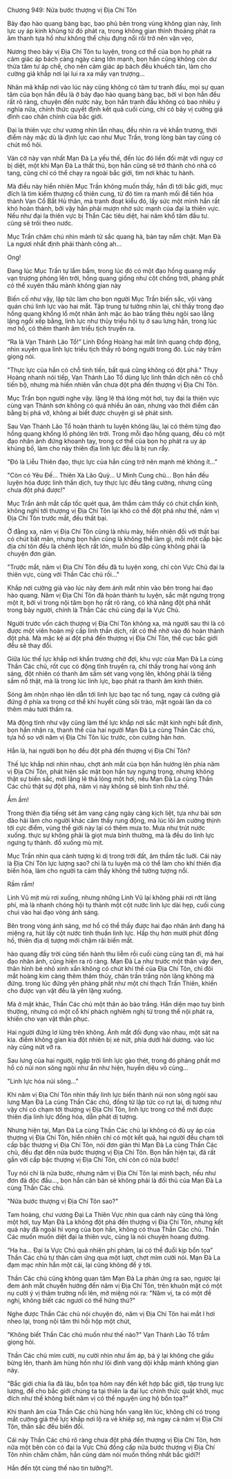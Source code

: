 




Chương 949: Nửa bước thượng vị Địa Chí Tôn


Bảy đạo hào quang bàng bạc, bao phủ bên trong vùng không gian này, linh lực uy áp kinh khủng từ đó phát ra, trong không gian thỉnh thoảng phát ra âm thanh tựa hồ như không thể chịu đựng nổi rồi trở nên vặn vẹo,

Nương theo bảy vị Địa Chí Tôn tu luyện, trong cơ thể của bọn họ phát ra cảm giác áp bách càng ngày càng lớn mạnh, bọn hắn cũng không còn dư thừa tâm tư áp chế, cho nên cảm giác áp bách đều khuếch tán, làm cho cường giả khắp nơi lại lui ra xa mấy vạn trượng...

Nhân mã khắp nơi vào lúc này cũng không có tâm tư tranh đấu, mọi sự quan tâm của bọn hắn đều là ở bảy đạo hào quang bàng bạc, bởi vì bọn hắn đều rất rõ ràng, chuyện đến nước này, bọn hắn tranh đấu không có bao nhiêu ý nghĩa nữa, chính thức quyết định kết quả cuối cùng, chỉ có bảy vị cường giả đỉnh cao chân chính của bắc giới.

Đại la thiên vực chư vương nhìn lẫn nhau, đều nhìn ra vẻ khẩn trương, thời điểm này mặc dù là định lực cao như Mục Trần, trong lòng bàn tay cũng có chút mồ hôi.

Ván cờ này vạn nhất Mạn Đà La yếu thế, đến lúc đó liền đối mặt với nguy cơ bị diệt, một khi Mạn Đà La thất thủ, bọn hắn cũng sẽ trở thành chó nhà có tang, cũng chỉ có thể chạy ra ngoài bắc giới, tìm nơi khác tu hành.

Mà điều này hiển nhiên Mục Trần không muốn thấy, hắn đi tới bắc giới, mục đích là tìm kiếm thượng cổ thiên cung, từ đó tìm ra manh mối để tiến hóa thành Vạn Cổ Bất Hủ thân, mà tranh đoạt kiểu đó, lấy sức một mình hắn rất khó hoàn thành, bởi vậy hắn phải mượn nhờ sức mạnh của đại la thiên vực. Nếu như đại la thiên vực bị Thần Các tiêu diệt, hai năm khổ tâm đầu tư. cũng sẽ trôi theo nước.

Mục Trần chăm chú nhìn mảnh tử sắc quang hà, bàn tay nắm chặt. Mạn Đà La ngươi nhất định phải thành công ah...

Ong!

Đang lúc Mục Trần tự lẩm bẩm, trong lúc đó có một đạo hồng quang mấy vạn trượng phóng lên trời, hồng quang giống như cột chống trời, phảng phất có thể xuyên thấu mảnh không gian này

Biến cố như vậy, lập tức làm cho bọn người Mục Trần biến sắc, vội vàng quán chú linh lực vào hai mắt. Tập trung tư tưởng nhìn lại, chỉ thấy trong đạo hồng quang khổng lồ một nhân ảnh mặc áo bào trắng thêu ngôi sao lẳng lặng ngồi xếp bằng, linh lực như thủy triều hội tụ ở sau lưng hắn, trong lúc mơ hồ, có thêm thanh âm triều tịch truyền ra.

“Ra là Vạn Thánh Lão Tổ!” Linh Đồng Hoàng hai mắt linh quang chớp động, nhìn xuyên qua linh lực triều tịch thấy rõ bóng người trong đó. Lúc này trầm giọng nói.

"Thực lực của hắn có chỗ tinh tiến, bất quá cũng không có đột phá." Thụy Hoàng nhanh nói tiếp, Vạn Thánh Lão Tổ dùng lực linh thần dịch nên có chỗ tiến bộ, nhưng mà hiển nhiên vẫn chưa đột phá đến thượng vị Địa Chí Tôn.

Mục Trần bọn người nghe vậy. lặng lẽ thả lỏng một hơi, tuy đại la thiên vực cùng vạn Thánh sơn không có quá nhiều ân oán, nhưng vào thời điểm cân bằng bị phá vỡ, không ai biết được chuyện gì sẽ phát sinh.

Sau Vạn Thánh Lão Tổ hoàn thành tu luyện không lâu, lại có thêm từng đạo hồng quang khổng lồ phóng lên trời. Trong mỗi đạo hồng quang, đều có một đạo nhân ảnh đứng khoanh tay, trong cơ thể của bọn họ phát ra uy áp khủng bố, làm cho này thiên địa linh lực đều là bị run rẩy.

"Đó là Liễu Thiên đạo, thực lực của hắn cũng trở nên mạnh mẽ không ít..."

"Còn có Yêu Đế... Thiên Xà Lão Quỷ... U Minh Cung chủ... Bọn hắn đều luyện hóa được linh thần dịch, tuy thực lực đều tăng cường, nhưng cũng chưa đột phá được!"

Mục Trần ánh mắt cấp tốc quét qua, âm thầm cảm thấy có chút chấn kinh, không nghĩ tới thượng vị Địa Chí Tôn lại khó có thể đột phá như thế, năm vị Địa Chí Tôn trước mắt, đều thất bại.

Ở đằng xa, năm vị Địa Chí Tôn cũng là nhíu mày, hiển nhiên đối với thất bại có chút bất mãn, nhưng bọn hắn cũng là không thể làm gì, mỗi một cấp bậc địa chí tôn đều là chênh lệch rất lớn, muốn bù đắp cũng không phải là chuyện đơn giản.

"Trước mắt, năm vị Địa Chí Tôn đều đã tu luyện xong, chỉ còn Vực Chủ đại la thiên vực, cùng với Thần Các chủ rồi..."

Khắp nơi cường giả vào lúc này đem ánh mắt nhìn vào bên trong hai đạo hào quang. Năm vị Địa Chí Tôn đã hoàn thành tu luyện, sắc mặt ngưng trọng một ít, bởi vì trong nội tâm bọn họ rất rõ ràng, có khả năng đột phá nhất trong bảy người, chính là Thần Các chủ cùng đại la Vực Chủ.

Người trước vốn cách thượng vị Địa Chí Tôn không xa, mà người sau thì là có được một viên hoàn mỹ cấp linh thần dịch, rất có thể nhờ vào đó hoàn thành đột phá. Mà mặc kệ ai đột phá đến thượng vị Địa Chí Tôn, thế cục bắc giới đều sẽ thay đổi.

Giữa lúc thế lực khắp nơi khẩn trương chờ đợi, khu vực của Mạn Đà La cùng Thần Các chủ, rốt cục có động tĩnh truyền ra, chỉ thấy trong hai vòng ánh sáng, đột nhiên có thanh âm sấm sét vang vọng lên, không phải là tiếng sấm nổ thật, mà là trong lúc linh lực, bạo phát ra thanh âm kinh thiên.

Sóng âm nhộn nhạo lên dẫn tới linh lực bạo tạc nổ tung, ngay cả cường giả đứng ở phía xa trong cơ thể khí huyết cũng sôi trào, mặt ngoài làn da có thêm máu tươi thấm ra.

Mà động tĩnh như vậy cũng làm thế lực khắp nơi sắc mặt kinh nghi bất định, bọn hắn nhận ra, thanh thế của hai người Mạn Đà La cùng Thần Các chủ, tựa hồ so với năm vị Địa Chí Tôn lúc trước, còn cường hãn hơn.

Hẳn là, hai người bọn họ đều đột phá đến thượng vị Địa Chí Tôn?

Thế lực khắp nơi nhìn nhau, chợt ánh mắt của bọn hắn hướng lên phía năm vị Địa Chí Tôn, phát hiện sắc mặt bọn hắn tuy ngưng trọng, nhưng không thật sự biến sắc, mới lặng lẽ thả lỏng một hơi, nếu Mạn Đà La cùng Thần Các chủ thật sự đột phá, năm vị này không sẽ bình tĩnh như thế.

Ầm ầm!

Trong thiên địa tiếng sét âm vang càng ngày càng kịch liệt, tựa như bài sơn đảo hải làm cho người khác cảm thấy rung động, mà lúc lôi âm cường thịnh tới cực điểm, vùng thế giới này lại có thêm mưa to. Mưa như trút nước xuống. thực sự không phải là giọt mưa bình thường, mà là đều do linh lực ngưng tụ thành. đổ xuống mù mịt.

Mục Trần nhìn qua cảnh tượng kì dị trong trời đất, âm thầm tắc luỡi. Cái này là Địa Chí Tôn lực lượng sao? chỉ là tu luyện mà có thể làm cho khí thiên địa biến hóa, làm cho người ta cảm thấy không thể tưởng tượng nổi.

Rầm rầm!

Linh Vũ mịt mù rơi xuống, nhưng những Linh Vũ lại không phải rơi rớt lãng phí, mà là nhanh chóng hội tụ thành một cột nước linh lực dài hẹp, cuối cùng chui vào hai đạo vòng ánh sáng.

Bên trong vòng ánh sáng, mơ hồ có thể thấy được hai đạo nhân ảnh đang há miệng ra, hút lấy cột nước tinh thuần linh lực. Hấp thụ hơn mười phút đồng hồ, thiên địa dị tượng mới chậm rãi biến mất.

hào quang đầy trời cũng tiến hành thu liễm rồi cuối cùng cũng tan đi, mà hai đạo nhân ảnh, cũng hiện ra rõ ràng. Mạn Đà La như trước một thân váy đen, thân hình bé nhỏ xinh xắn không có chút khí thế của Địa Chí Tôn, chỉ đôi mắt hoàng kim càng thêm thâm thúy, chân trần trắng nõn lăng không mà đứng. trong lúc đứng yên phảng phất như một chi thạch Trấn Thiên, khiến cho được vạn vật đều là yên lặng xuống.

Mà ở mặt khác, Thần Các chủ một thân áo bào trắng. Hắn diện mạo tuy bình thường, nhưng có một cổ khí phách nghiêm nghị từ trong thể nội phát ra, khiến cho vạn vật thần phục.

Hai người đứng lơ lửng trên không. Ánh mắt đối đụng vào nhau, một sát na kia. điểm không gian kia đột nhiên bị xé nứt, phía dưới hải dương. vào lúc này cũng nứt vỡ ra.

Sau lưng của hai người, ngập trời linh lực gào thét, trong đó phảng phất mơ hồ có núi non sông ngòi như ẩn như hiện, huyền diệu vô cùng...

"Linh lực hóa núi sông..."

Khi năm vị Địa Chí Tôn nhìn thấy linh lực biến thành núi non sông ngòi sau lưng Mạn Đà La cùng Thần Các chủ, đồng tử lập tức co rụt lại, dị tượng như vậy chỉ có chạm tới thượng vị Địa Chí Tôn, linh lực trong cơ thể mới được thiên địa linh lực đồng hóa, dẫn phát dị tượng.

Nhưng hiện tại, Mạn Đà La cùng Thần Các chủ lại không có đủ uy áp của thượng vị Địa Chí Tôn, hiển nhiên chỉ có một kết quả, hai người đều chạm tới cấp bậc thượng vị Địa Chí Tôn, nói đơn giản thì Mạn Đà La cùng Thần Các chủ, đều đạt đến nửa bước thượng vị Địa Chí Tôn. Bọn hắn hiện tại, đã rất gần với cấp bậc thượng vị Địa Chí Tôn, chỉ còn có nửa bước!

Tuy nói chỉ là nửa bước, nhưng năm vị Địa Chí Tôn lại minh bạch, nếu như đơn đả độc đấu..., bọn hắn căn bản sẽ không phải là đối thủ của Mạn Đà La cùng Thần Các chủ.

"Nửa bước thượng vị Địa Chí Tôn sao?"

Tam hoàng, chư vương Đại La Thiên Vực nhìn qua cảnh này cũng thả lỏng một hơi, tuy Mạn Đà La không đột phá đến thượng vị Địa Chí Tôn, nhưng kết quả này đã ngoài hi vọng của bọn hắn, không có thua Thần Các chủ. Thần Các muốn muốn diệt đại la thiên vực, cũng là nói chuyện hoang đường.

“Ha ha... Đại la Vực Chủ quả nhiên phi phàm, lại có thể đuổi kịp bổn tọa” Thần Các chủ tự thân cảm ứng qua một lượt, chợt mỉm cười nói. Mạn Đà La đạm mạc nhìn hắn một cái, lại cũng không để ý tới.

Thần Các chủ cũng không quan tâm Mạn Đà La phản ứng ra sao, ngược lại đem ánh mắt chuyển hướng đến năm vị Địa Chí Tôn, trên khuôn mặt có một nụ cười ý vị thâm trường nổi lên, mở miệng nói ra: "Năm vị, ta có một đề nghị, không biết các ngươi có thể hứng thú?"

Nghe được Thần Các chủ nói chuyện đó, năm vị Địa Chí Tôn hai mắt l hơi nheo lại, trong nội tâm thì hồi hộp một chút,

"Không biết Thần Các chủ muốn như thế nào?" Vạn Thánh Lão Tổ trầm giọng hỏi.

Thần Các chủ mỉm cười, nụ cười nhìn như ấm áp, bá ý lại không che giấu bừng lên, thanh âm hùng hồn như lôi đình vang dội khắp mảnh không gian này.

"Bắc giới chia lìa đã lâu, bổn tọa hôm nay đến kết hợp bắc giới, tập trung lực lượng, để cho bắc giới chúng ta tại thiên la đại lục chính thức quật khởi, mục đích như thế không biết năm vị có thể nguyện ủng hộ bổn tọa?"

Khi thanh âm của Thần Các chủ hùng hồn vang lên lúc, không chỉ có trong mắt cường giả thế lực khắp nơi lộ ra vẻ khiếp sợ, mà ngay cả năm vị Địa Chí Tôn, thần sắc đều biến đổi.

Cái này Thần Các chủ rõ ràng chưa đột phá đến thượng vị Địa Chí Tôn, hơn nữa một bên còn có đại la Vực Chủ đồng cấp nửa bước thượng vị Địa Chí Tôn nhìn chằm chằm, hắn cũng dám nói muốn thống nhất bắc giới?!

Hắn đến tột cùng thế nào tin tưởng?!.




